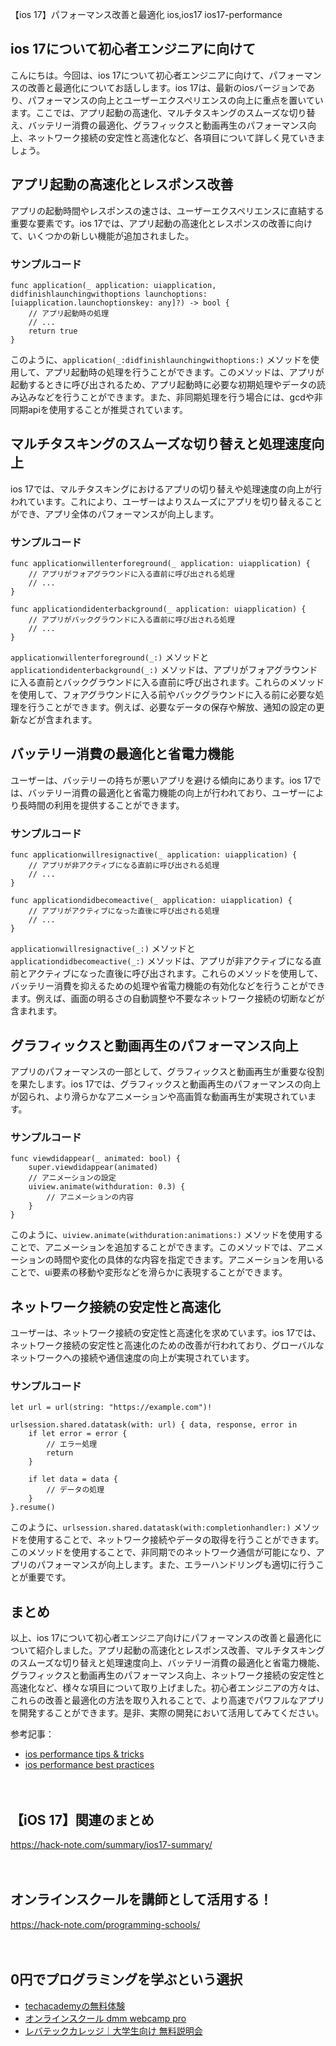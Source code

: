 【ios 17】パフォーマンス改善と最適化
ios,ios17
ios17-performance

## ios 17について初心者エンジニアに向けて

こんにちは。今回は、ios 17について初心者エンジニアに向けて、パフォーマンスの改善と最適化についてお話しします。ios 17は、最新のiosバージョンであり、パフォーマンスの向上とユーザーエクスペリエンスの向上に重点を置いています。ここでは、アプリ起動の高速化、マルチタスキングのスムーズな切り替え、バッテリー消費の最適化、グラフィックスと動画再生のパフォーマンス向上、ネットワーク接続の安定性と高速化など、各項目について詳しく見ていきましょう。

## アプリ起動の高速化とレスポンス改善

アプリの起動時間やレスポンスの速さは、ユーザーエクスペリエンスに直結する重要な要素です。ios 17では、アプリ起動の高速化とレスポンスの改善に向けて、いくつかの新しい機能が追加されました。

### サンプルコード

```
func application(_ application: uiapplication, didfinishlaunchingwithoptions launchoptions: [uiapplication.launchoptionskey: any]?) -> bool {
    // アプリ起動時の処理
    // ...
    return true
}
```

このように、`application(_:didfinishlaunchingwithoptions:)` メソッドを使用して、アプリ起動時の処理を行うことができます。このメソッドは、アプリが起動するときに呼び出されるため、アプリ起動時に必要な初期処理やデータの読み込みなどを行うことができます。また、非同期処理を行う場合には、gcdや非同期apiを使用することが推奨されています。

## マルチタスキングのスムーズな切り替えと処理速度向上

ios 17では、マルチタスキングにおけるアプリの切り替えや処理速度の向上が行われています。これにより、ユーザーはよりスムーズにアプリを切り替えることができ、アプリ全体のパフォーマンスが向上します。

### サンプルコード

```
func applicationwillenterforeground(_ application: uiapplication) {
    // アプリがフォアグラウンドに入る直前に呼び出される処理
    // ...
}

func applicationdidenterbackground(_ application: uiapplication) {
    // アプリがバックグラウンドに入る直前に呼び出される処理
    // ...
}
```

`applicationwillenterforeground(_:)` メソッドと `applicationdidenterbackground(_:)` メソッドは、アプリがフォアグラウンドに入る直前とバックグラウンドに入る直前に呼び出されます。これらのメソッドを使用して、フォアグラウンドに入る前やバックグラウンドに入る前に必要な処理を行うことができます。例えば、必要なデータの保存や解放、通知の設定の更新などが含まれます。

## バッテリー消費の最適化と省電力機能

ユーザーは、バッテリーの持ちが悪いアプリを避ける傾向にあります。ios 17では、バッテリー消費の最適化と省電力機能の向上が行われており、ユーザーにより長時間の利用を提供することができます。

### サンプルコード

```
func applicationwillresignactive(_ application: uiapplication) {
    // アプリが非アクティブになる直前に呼び出される処理
    // ...
}

func applicationdidbecomeactive(_ application: uiapplication) {
    // アプリがアクティブになった直後に呼び出される処理
    // ...
}
```

`applicationwillresignactive(_:)` メソッドと `applicationdidbecomeactive(_:)` メソッドは、アプリが非アクティブになる直前とアクティブになった直後に呼び出されます。これらのメソッドを使用して、バッテリー消費を抑えるための処理や省電力機能の有効化などを行うことができます。例えば、画面の明るさの自動調整や不要なネットワーク接続の切断などが含まれます。

## グラフィックスと動画再生のパフォーマンス向上

アプリのパフォーマンスの一部として、グラフィックスと動画再生が重要な役割を果たします。ios 17では、グラフィックスと動画再生のパフォーマンスの向上が図られ、より滑らかなアニメーションや高画質な動画再生が実現されています。

### サンプルコード

```
func viewdidappear(_ animated: bool) {
    super.viewdidappear(animated)
    // アニメーションの設定
    uiview.animate(withduration: 0.3) {
        // アニメーションの内容
    }
}
```

このように、`uiview.animate(withduration:animations:)` メソッドを使用することで、アニメーションを追加することができます。このメソッドでは、アニメーションの時間や変化の具体的な内容を指定できます。アニメーションを用いることで、ui要素の移動や変形などを滑らかに表現することができます。

## ネットワーク接続の安定性と高速化

ユーザーは、ネットワーク接続の安定性と高速化を求めています。ios 17では、ネットワーク接続の安定性と高速化のための改善が行われており、グローバルなネットワークへの接続や通信速度の向上が実現されています。

### サンプルコード

```
let url = url(string: "https://example.com")!

urlsession.shared.datatask(with: url) { data, response, error in
    if let error = error {
        // エラー処理
        return
    }
    
    if let data = data {
        // データの処理
    }
}.resume()
```

このように、`urlsession.shared.datatask(with:completionhandler:)` メソッドを使用することで、ネットワーク接続やデータの取得を行うことができます。このメソッドを使用することで、非同期でのネットワーク通信が可能になり、アプリのパフォーマンスが向上します。また、エラーハンドリングも適切に行うことが重要です。

## まとめ

以上、ios 17について初心者エンジニア向けにパフォーマンスの改善と最適化について紹介しました。アプリ起動の高速化とレスポンス改善、マルチタスキングのスムーズな切り替えと処理速度向上、バッテリー消費の最適化と省電力機能、グラフィックスと動画再生のパフォーマンス向上、ネットワーク接続の安定性と高速化など、様々な項目について取り上げました。初心者エンジニアの方々は、これらの改善と最適化の方法を取り入れることで、より高速でパワフルなアプリを開発することができます。是非、実際の開発において活用してみてください。

参考記事：
- [ios performance tips & tricks](https://www.raywenderlich.com/5247-ios-performance-tips-tricks)
- [ios performance best practices](https://developer.apple.com/library/archive/documentation/performance/conceptual/energyguide-ios/index.html)

　

## 【iOS 17】関連のまとめ
https://hack-note.com/summary/ios17-summary/

　

## オンラインスクールを講師として活用する！
https://hack-note.com/programming-schools/

　

## 0円でプログラミングを学ぶという選択
- [techacademyの無料体験](//af.moshimo.com/af/c/click?a_id=2612475&amp;p_id=1555&amp;pc_id=2816&amp;pl_id=22706&amp;url=https%3a%2f%2ftechacademy.jp%2fhtmlcss-trial%3futm_source%3dmoshimo%26utm_medium%3daffiliate%26utm_campaign%3dtextad)
- [オンラインスクール dmm webcamp pro](//af.moshimo.com/af/c/click?a_id=2612482&amp;p_id=1363&amp;pc_id=2297&amp;pl_id=39999&amp;guid=on)
- [レバテックカレッジ｜大学生向け 無料説明会](//af.moshimo.com/af/c/click?a_id=4071793&p_id=3198&pc_id=7488&pl_id=41848)

